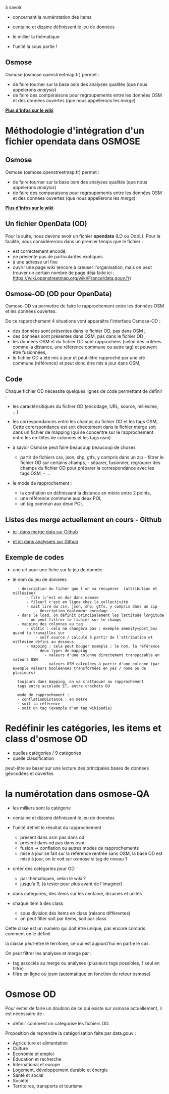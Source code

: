 à savoir

- concernant la numérotation des items

- centaine et dizaine définissent le jeu de données
- le millier la thématique
- l'unité la sous partie !

## Osmose

Osmose (osmose.openstreetmap.fr) permet :

- de faire tourner sur la base osm des analyses qualités  (que nous appelerons *analysis*)
- de faire des comparaisons pour regroupements entre les données OSM et des données ouvertes (que nous appellerons les *merge*)

**[Plus d'infos sur le wiki](http://wiki.openstreetmap.org/wiki/FR:Osmose)**


# Méthodologie d'intégration d'un fichier opendata dans OSMOSE

## Osmose

Osmose (osmose.openstreetmap.fr) permet :

- de faire tourner sur la base osm des analyses qualités  (que nous appelerons *analysis*)
- de faire des comparaisons pour regroupements entre les données OSM et des données ouvertes (que nous appellerons les *merge*)

**[Plus d'infos sur le wiki](http://wiki.openstreetmap.org/wiki/FR:Osmose)**

## Un fichier OpenData (OD)

Pour la suite, nous devons avoir un fichier **opendata** (LO ou OdbL). Pour la facilité, nous considérerons dans un premier temps que le fichier :

- est correctement encodé,
- ne présente pas de particularités exotiques
- à une adresse url fixe
- ouvrir une page wiki (encore à creuser l'organisation, mais on peut trouver un certain nombre de page déjà faite ici : https://wiki.openstreetmap.org/wiki/France/data.gouv.fr)

## Osmose-OD (OD pour OpenData)

Osmose-OD va permettre de faire le rapprochement entre les données OSM et les données ouvertes.

De ce rapprochement 4 situations vont apparaître l'interface Osmose-OD :

- des données sont présentes dans le fichier OD, pas dans OSM ;
- des données sont présentes dans OSM, pas dans le fichier OD ;
- les données OSM et du fichier OD sont rapprochées (selon des critères comme la distance, une référence commune ou autre tag) et peuvent être fusionnées,
- le fichier OD a été mis à jour et peut-être rapproché par une clé commune (référence) et peut donc être mis à jour dans OSM,

## Code

Chaque fichier OD nécessite quelques lignes de code permettant de définir :

- les caractérisitiques du fichier OD (encodage, URL, source, millésime, ...)
- les correspondances entre les champs du fichier OD et les tags OSM,
Cette corerspondance est soit directement dans le fichier merge soit dans un fichier de mapping (qui se concentre sur le rapprochement entre les en-têtes de colonnes et les tags osm)

- à savoir Osmose peut faire beaucoup beaucoup de choses
  - partir de fichiers csv, json, shp, gtfs, y compris dans un zip
		- filtrer le fichier OD sur certains champs,
		- séparer, fusionner, regrouper des champs du fichier OD pour préparer la correspondance avec les tags OSM,
		- ...
- le mode de rapprochement :
	- la conflation en définissant la distance en mètre entre 2 points,
	- une référence commune aux deux POI,
	- un tag commun aux deux POI,

## Listes des merge actuellement en cours - Github
- [ici, dans merge data sur Github](https://github.com/osm-fr/osmose-backend/tree/master/merge_data)

- [et ici dans analysers sur Github](https://github.com/osm-fr/osmose-backend/tree/master/analysers)

## Exemple de codes

- une url pour une fiche sur le jeu de donnée

- le nom du jeu de données

		- description du ficher que l'on va récupérer  (attribution et millésime)
			- file (c'est en dur dans osmose
			- fileurl c'est en ligne chez la collectivité
			- sait lire du csv, json, shp, gtfs, y compris dans un zip
				- description également encodage ...
		- dans le load, on définit principalement les lattitude longitude
			- on peut filtrer le fichier sur le champs
		- mapping des colonnes au tag
			- static : cela ne changera pas : exemple amenity=post_box quand tu travailles sur
				- self.source / calculé à partir de l'attribution et millésime défini au dessous
			- mapping : cela peut bouger exemple : le nom, la référence
				- deux types de mapping
					- valeurs d'une colonne directement transposable en valeurs OSM
					- valeurs OSM calculées à partir d'une colonne (par exemple valeurs booléennes transformées en yes / none ou de plusieurs)

		toujours dans mapping, on va s'attaquer au rapprochement
		tags entre accolade ET, entre crochets OU

		mode de rapprochement :
		- conflationDistance : en metre
		- soit la référence
		- soit un tag (exemple d'un tag wikipédia)

# Redéfinir les catégories, les items et class d'osmose OD

- quelles catégories / 9 catégories
- quelle classification

peut-être se baser sur une lecture des principales bases de données géocodées et ouvertes

# la numérotation dans osmose-QA

- les milliers sont la catégorie
- centaine et dizaine définissent le jeu de données
- l'unité définit le résultat du rapprochement
    - présent dans osm pas dans od
	- présent dans od pas dans osm
	- fusion -> conflation ou autres modes de rapprochements
	- mise à jour se fait sur la référence rentrée sans OSM, la base OD est mise à jour, on le voit sur osmose si tag de niveau 1

- créer des catégories pour OD
	- par thématiques, selon le wiki ?
	- jusqu'à 9, (à tester pour plus avant de l'imaginer)
- dans catégories, des items sur les centaine, dizaines et unités
- chaque item à des class
	- sous division des items en class (raisons différentes)
	- on peut filter soit par items, soit par class

Cette clsse est un numéro qui doit être unique, pas encore compris comment on le définit


la classe peut-être le territoire, ce qui est aujourd'hui en partie le cas.


On peut filtrer les analyses et merge par :

- tag associés au merge ou analyses (plusieurs tags possibles, 1 seul en filtre)
- filtre en ligne ou josm (automatique en fonction du retour osmose)

# Osmose OD

Pour éviter de faire un doublon de ce qui existe sur osmose actuellement, il est nécessaire de :

- définir comment on catégorise les fichiers OD.

Proposition de reprendre la catégorisation faite par data.gouv :

- Agriculture et alimentation
- Culture
- Economie et emploi
- Éducation et recherche
- International et europe
- Logement, développement durable et énergie
- Santé et social
- Société
- Territoires, transports et tourisme
